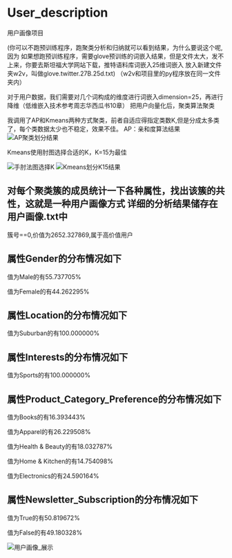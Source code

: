 # User_description
   用户画像项目

   
(你可以不跑预训练程序，跑聚类分析和归纳就可以看到结果，为什么要说这个呢,因为
如果想跑预训练程序，需要glove预训练的词嵌入结果，但是文件太大，发不上来，你要去斯坦福大学网站下载，推特语料库词嵌入25维词嵌入
放入新建文件夹w2v，叫做glove.twitter.27B.25d.txt)    （w2v和项目里的py程序放在同一文件夹内）


对于用户数据，我们需要对几个词构成的维度进行词嵌入dimension=25，再进行降维（低维嵌入技术参考周志华西瓜书10章）
把用户向量化后，聚类算法聚类


我调用了AP和Kmeans两种方式聚类，前者自适应得指定类数K,但是分成太多类了，每个类数据太少也不稳定，效果不佳。
AP：亲和度算法结果
![AP聚类划分结果](https://github.com/user-attachments/assets/730a025f-44f0-4470-bcbc-2e6697ba5033)


Kmeans使用肘图选择合适的K，K=15为最佳


![手肘法图选择K](https://github.com/user-attachments/assets/0cf4533f-3a77-422a-acc6-b9402ecef9c5)
![Kmeans划分K15结果](https://github.com/user-attachments/assets/62a436bf-1887-4f33-86fb-30156e4aaabb)


对每个聚类簇的成员统计一下各种属性，找出该簇的共性，这就是一种用户画像方式
详细的分析结果储存在用户画像.txt中
---------------------------------------------------
簇号==0,价值为2652.327869,属于高价值用户



属性Gender的分布情况如下
---------------------------------------------------

值为Male的有55.737705%

值为Female的有44.262295%


属性Location的分布情况如下
---------------------------------------------------

值为Suburban的有100.000000%


属性Interests的分布情况如下
---------------------------------------------------

值为Sports的有100.000000%


属性Product_Category_Preference的分布情况如下
---------------------------------------------------

值为Books的有16.393443%

值为Apparel的有26.229508%

值为Health & Beauty的有18.032787%

值为Home & Kitchen的有14.754098%

值为Electronics的有24.590164%


属性Newsletter_Subscription的分布情况如下
---------------------------------------------------

值为True的有50.819672%

值为False的有49.180328%


![用户画像_展示](https://github.com/user-attachments/assets/19752a92-1384-4d0e-8d28-8559788000fd)
